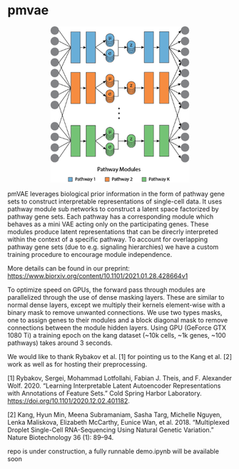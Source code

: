 # pmvae
<p align="center">
  <img src="https://github.com/ratschlab/pmvae/blob/main/model.png" height="350">

pmVAE leverages biological prior information in the form of pathway gene sets to construct interpretable representations of single-cell data. It uses pathway module sub networks to construct a latent space factorized by pathway gene sets. Each pathway has a corresponding module which behaves as a mini VAE acting only on the participating genes. These modules produce latent representations that can be direcrly interpreted within the context of a specific pathway. To account for overlapping pathway gene sets (due to e.g. signaling hierarchies) we have a custom training procedure to encourage module independence.

More details can be found in our preprint: https://www.biorxiv.org/content/10.1101/2021.01.28.428664v1

To optimize speed on GPUs, the forward pass through modules are parallelized through the use of dense masking layers. These are similar to normal dense layers, except we multiply their kernels element-wise with a binary mask to remove unwanted connections. We use two types masks, one to assign genes to their modules and a block diagonal mask to remove connections between the module hidden layers. Using GPU (GeForce GTX 1080 Ti) a training epoch on the kang dataset (~10k cells, ~1k genes, ~100 pathways) takes around 3 seconds.

We would like to thank Rybakov et al. [1] for pointing us to the Kang et al. [2] work as well as for hosting their preprocessing.

[1] Rybakov, Sergei, Mohammad Lotfollahi, Fabian J. Theis, and F. Alexander Wolf. 2020. “Learning Interpretable Latent Autoencoder Representations with Annotations of Feature Sets.” Cold Spring Harbor Laboratory. https://doi.org/10.1101/2020.12.02.401182.

[2] Kang, Hyun Min, Meena Subramaniam, Sasha Targ, Michelle Nguyen, Lenka Maliskova, Elizabeth McCarthy, Eunice Wan, et al. 2018. “Multiplexed Droplet Single-Cell RNA-Sequencing Using Natural Genetic Variation.” Nature Biotechnology 36 (1): 89–94.

repo is under construction, a fully runnable demo.ipynb will be available soon
